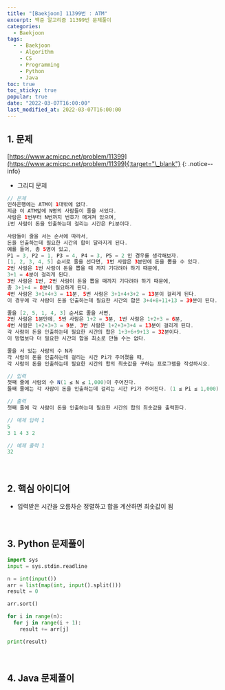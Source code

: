 ```yaml
---
title: "[Baekjoon] 11399번 : ATM"
excerpt: 백준 알고리즘 11399번 문제풀이
categories:
  - Baekjoon
tags:
  - - Baekjoon
    - Algorithm
    - CS
    - Programming
    - Python
    - Java
toc: true
toc_sticky: true
popular: true
date: "2022-03-07T16:00:00"
last_modified_at: 2022-03-07T16:00:00
---
```


## 1. 문제

[https://www.acmicpc.net/problem/11399](https://www.acmicpc.net/problem/11399){:target="\_blank"}
{: .notice--info}

- 그리디 문제

```java
// 문제
인하은행에는 ATM이 1대밖에 없다.
지금 이 ATM앞에 N명의 사람들이 줄을 서있다.
사람은 1번부터 N번까지 번호가 매겨져 있으며,
i번 사람이 돈을 인출하는데 걸리는 시간은 Pi분이다.

사람들이 줄을 서는 순서에 따라서,
돈을 인출하는데 필요한 시간의 합이 달라지게 된다.
예를 들어, 총 5명이 있고,
P1 = 3, P2 = 1, P3 = 4, P4 = 3, P5 = 2 인 경우를 생각해보자.
[1, 2, 3, 4, 5] 순서로 줄을 선다면, 1번 사람은 3분만에 돈을 뽑을 수 있다.
2번 사람은 1번 사람이 돈을 뽑을 때 까지 기다려야 하기 때문에,
3+1 = 4분이 걸리게 된다.
3번 사람은 1번, 2번 사람이 돈을 뽑을 때까지 기다려야 하기 때문에,
총 3+1+4 = 8분이 필요하게 된다.
4번 사람은 3+1+4+3 = 11분, 5번 사람은 3+1+4+3+2 = 13분이 걸리게 된다.
이 경우에 각 사람이 돈을 인출하는데 필요한 시간의 합은 3+4+8+11+13 = 39분이 된다.

줄을 [2, 5, 1, 4, 3] 순서로 줄을 서면,
2번 사람은 1분만에, 5번 사람은 1+2 = 3분, 1번 사람은 1+2+3 = 6분,
4번 사람은 1+2+3+3 = 9분, 3번 사람은 1+2+3+3+4 = 13분이 걸리게 된다.
각 사람이 돈을 인출하는데 필요한 시간의 합은 1+3+6+9+13 = 32분이다.
이 방법보다 더 필요한 시간의 합을 최소로 만들 수는 없다.

줄을 서 있는 사람의 수 N과
각 사람이 돈을 인출하는데 걸리는 시간 Pi가 주어졌을 때,
각 사람이 돈을 인출하는데 필요한 시간의 합의 최솟값을 구하는 프로그램을 작성하시오.

// 입력
첫째 줄에 사람의 수 N(1 ≤ N ≤ 1,000)이 주어진다.
둘째 줄에는 각 사람이 돈을 인출하는데 걸리는 시간 Pi가 주어진다. (1 ≤ Pi ≤ 1,000)

// 출력
첫째 줄에 각 사람이 돈을 인출하는데 필요한 시간의 합의 최솟값을 출력한다.

// 예제 입력 1
5
3 1 4 3 2

// 예제 출력 1
32
```

<br>

## 2. 핵심 아이디어

- 입력받은 시간을 오름차순 정렬하고 합을 계산하면 최솟값이 됨

<br>

## 3. Python 문제풀이

```python
import sys
input = sys.stdin.readline

n = int(input())
arr = list(map(int, input().split()))
result = 0

arr.sort()

for i in range(n):
  for j in range(i + 1):
    result += arr[j]

print(result)
```

<br>

## 4. Java 문제풀이

```java

```
